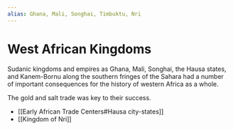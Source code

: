 ```yaml
---
alias: Ghana, Mali, Songhai, Timbuktu, Nri 
---
```


# West African Kingdoms

Sudanic kingdoms and empires as Ghana, Mali, Songhai, the Hausa states, and Kanem-Bornu along the southern fringes of the Sahara had a number of important consequences for the history of western Africa as a whole.

The gold and salt trade was key to their success. 

* [[Early African Trade Centers#Hausa city-states]]
* [[Kingdom of Nri]]